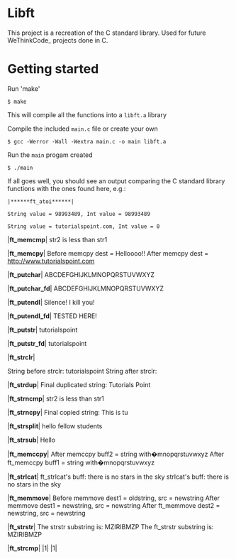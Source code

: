 # Libft
This project is a recreation of the C standard library. Used for future WeThinkCode_ projects done in C.

# Getting started
Run 'make'

`$ make`

This will compile all the functions into a `libft.a` library

Compile the included `main.c` file or create your own

`$ gcc -Werror -Wall -Wextra main.c -o main libft.a`

Run the `main` progam created

`$ ./main`

If all goes well, you should see an output comparing the C standard library functions with the ones found here, e.g.:

``|******ft_atoi******|``

`String value = 98993489, Int value = 98993489`

`String value = tutorialspoint.com, Int value = 0`

|******ft_memcmp******|
str2 is less than str1

|******ft_memcpy******|
Before memcpy dest = Helloooo!!
After memcpy dest = http://www.tutorialspoint.com

|******ft_putchar******|
ABCDEFGHIJKLMNOPQRSTUVWXYZ

|******ft_putchar_fd******|
ABCDEFGHIJKLMNOPQRSTUVWXYZ

|******ft_putendl******|
Silence! I kill you!

|******ft_putendl_fd******|
TESTED HERE!

|******ft_putstr******|
tutorialspoint

|******ft_putstr_fd******|
tutorialspoint

|******ft_strclr******|

String before strclr: tutorialspoint
String after strclr: 

|******ft_strdup******|
Final duplicated string: Tutorials Point

|******ft_strncmp******|
str2 is less than str1

|******ft_strncpy******|
Final copied string: This is tu

|******ft_strsplit******|
hello
fellow
students

|******ft_strsub******|
Hello

|******ft_memccpy******|
After memccpy buff2 = string with�mnopqrstuvwxyz
After ft_memccpy buff1 = string with�mnopqrstuvwxyz

|******ft_strlcat******|
ft_strlcat's buff: there is no stars in the sky
strlcat's buff: there is no stars in the sky

|******ft_memmove******|
Before memmove dest1 = oldstring, src = newstring
After memmove dest1 = newstring, src = newstring
After ft_memmove dest2 = newstring, src = newstring

|******ft_strstr******|
The strstr substring is: MZIRIBMZP
The ft_strstr substring is: MZIRIBMZP

|******ft_strcmp******|
|1|
|1|
